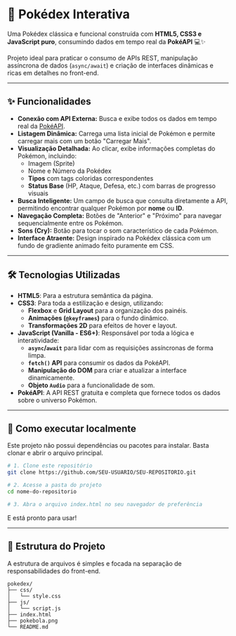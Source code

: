 
# 🔴 Pokédex Interativa

Uma Pokédex clássica e funcional construída com **HTML5, CSS3 e JavaScript puro**, consumindo dados em tempo real da **PokéAPI** 💻✨

Projeto ideal para praticar o consumo de APIs REST, manipulação assíncrona de dados (`async/await`) e criação de interfaces dinâmicas e ricas em detalhes no front-end.

-----

## ✨ Funcionalidades

  - **Conexão com API Externa:** Busca e exibe todos os dados em tempo real da [PokéAPI](https://pokeapi.co/).
  - **Listagem Dinâmica:** Carrega uma lista inicial de Pokémon e permite carregar mais com um botão "Carregar Mais".
  - **Visualização Detalhada:** Ao clicar, exibe informações completas do Pokémon, incluindo:
      - Imagem (Sprite)
      - Nome e Número da Pokédex
      - **Tipos** com tags coloridas correspondentes
      - **Status Base** (HP, Ataque, Defesa, etc.) com barras de progresso visuais
  - **Busca Inteligente:** Um campo de busca que consulta diretamente a API, permitindo encontrar qualquer Pokémon por **nome** ou **ID**.
  - **Navegação Completa:** Botões de "Anterior" e "Próximo" para navegar sequencialmente entre os Pokémon.
  - **Sons (Cry):** Botão para tocar o som característico de cada Pokémon.
  - **Interface Atraente:** Design inspirado na Pokédex clássica com um fundo de gradiente animado feito puramente em CSS.

-----

## 🛠️ Tecnologias Utilizadas

  - **HTML5**: Para a estrutura semântica da página.
  - **CSS3**: Para toda a estilização e design, utilizando:
      - **Flexbox** e **Grid Layout** para a organização dos painéis.
      - **Animações (`@keyframes`)** para o fundo dinâmico.
      - **Transformações 2D** para efeitos de hover e layout.
  - **JavaScript (Vanilla - ES6+)**: Responsável por toda a lógica e interatividade:
      - **`async`/`await`** para lidar com as requisições assíncronas de forma limpa.
      - **`fetch()` API** para consumir os dados da PokéAPI.
      - **Manipulação do DOM** para criar e atualizar a interface dinamicamente.
      - **Objeto `Audio`** para a funcionalidade de som.
  - **PokéAPI**: A API REST gratuita e completa que fornece todos os dados sobre o universo Pokémon.

-----

## 🚀 Como executar localmente

Este projeto não possui dependências ou pacotes para instalar. Basta clonar e abrir o arquivo principal.

```bash
# 1. Clone este repositório
git clone https://github.com/SEU-USUARIO/SEU-REPOSITORIO.git

# 2. Acesse a pasta do projeto
cd nome-do-repositorio

# 3. Abra o arquivo index.html no seu navegador de preferência
```

E está pronto para usar\!

-----

## 📂 Estrutura do Projeto

A estrutura de arquivos é simples e focada na separação de responsabilidades do front-end.

```
pokedex/
├── css/
│   └── style.css
├── js/
│   └── script.js
├── index.html
├── pokebola.png
└── README.md
```
